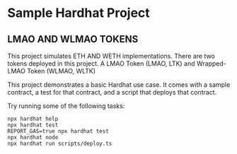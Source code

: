
# Sample Hardhat Project

## LMAO AND WLMAO TOKENS

This project simulates ETH AND WETH implementations. There are two tokens deployed in this project.
A LMAO Token (LMAO, LTK) and Wrapped-LMAO Token (WLMAO, WLTK)

This project demonstrates a basic Hardhat use case. It comes with a sample contract, a test for that contract, and a script that deploys that contract.

Try running some of the following tasks:

```shell
npx hardhat help
npx hardhat test
REPORT_GAS=true npx hardhat test
npx hardhat node
npx hardhat run scripts/deploy.ts
```
